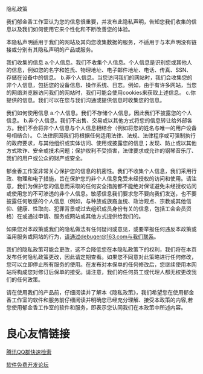 隐私政策

我们郁金香工作室认为您的信息很重要，并发布此隐私声明，告知您我们收集的信息以及我们如何使用它来个性化和不断改善您的体验。

本隐私声明适用于我们的网站及其向您收集数据的服务，不适用于与本声明没有链接或分别有其隐私声明的产品或服务。

我们收集的信息
a.个人信息。我们不收集个人信息。个人信息是识别您或其他人的信息，例如您的名字和姓氏、物理地址、电子邮件地址、电话、传真、SSN、存储在设备中的信息。
b.非个人信息。当您访问我们的网站时，我们会收集您的非个人信息，包括您的设备信息、操作系统、日志。例如，由于有许多网站，当您的网络浏览器访问我们的网站时，我们可能会使用cookies来获取上述信息。
c.你提供的信息。我们可以在您与我们沟通或提供信息时收集您的信息。

我们如何使用信息
a.个人信息。我们不存储个人信息，因此我们不披露您的个人信息。
b.非个人信息。我们不出售、交易或以其他方式将您的信息转让给外部各方。我们不会将非个人信息与个人信息相结合（例如将您的姓名与唯一的用户设备号相结合）。
C.法律原因我们将根据任何适用法律、法规、法律程序或可强制执行的政府要求，与其他组织或实体访问、使用或披露您的信息；发现、防止或以其他方式欺诈、安全或技术问题；保护权利不受损害，法律要求或允许的钢琴音乐厅、我们的用户或公众的财产或安全。

郁金香工作室非常关心保护您的信息的机密性。我们不收集个人信息，我们采用行政、物理和电子措施，旨在保护您的非个人信息免受未经授权的访问和使用。请注意，我们为保护您的信息而采取的任何安全措施都不能绝对保证避免未经授权访问或使用您的不可渗透的非个人信息。敏感信息我们要求您不要向我们发送，也不要披露任何敏感的个人信息（例如，与种族或族裔血统、政治观点、宗教或其他信仰、健康、性取向、犯罪背景或过去组织成员身份有关的信息，包括工会会员资格）在或通过申请、服务或网站或其他方式提供给我们的。

如果您对本政策或我们的隐私做法有任何疑问或意见，或要举报任何违反本政策或滥用服务或网站的行为，请通过debuger@163.com与我们联系。

我们的隐私政策可能会更改，这不会降低您在本隐私政策下的权利，我们将在本页发布任何隐私政策更改，因此请定期查看。如果您不同意对此策略进行任何修改，您可以立即停止所有服务的使用。在发布对本保单的任何修改后，您继续使用本网站将构成您对修订后保单的接受。请注意，我们的任何员工或代理人都无权更改我们的任何政策。

请在使用我们的产品前，仔细阅读并了解本《隐私政策》，我们希望您在使用郁金香工作室的软件和服务前仔细阅读并明确您已经充分理解、接受本政策的内容,若您使用郁金香工作室的软件和服务，即表示您认同我们在本政策中所述内容。

 # 良心友情链接

[腾讯QQ群快速检索](http://u.720life.cn/s/8cf73f7c)

[软件免费开发论坛](http://u.720life.cn/s/bbb01dc0)